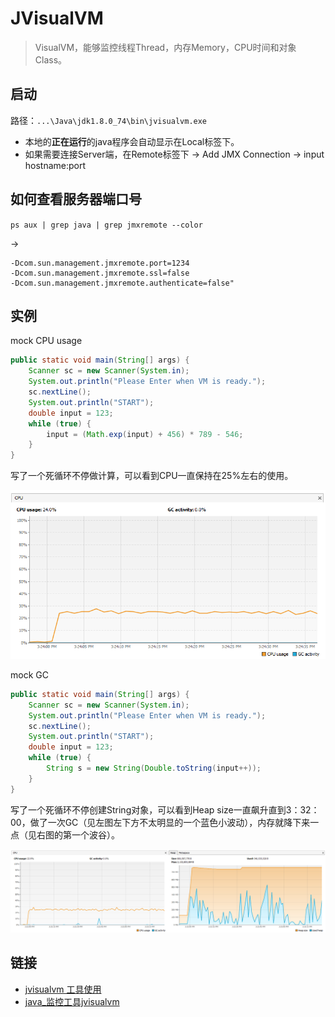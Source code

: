 # JVisualVM

> VisualVM，能够监控线程Thread，内存Memory，CPU时间和对象Class。

## 启动

路径：`...\Java\jdk1.8.0_74\bin\jvisualvm.exe`

- 本地的**正在运行**的java程序会自动显示在Local标签下。
- 如果需要连接Server端，在Remote标签下 -> Add JMX Connection -> input hostname:port

## 如何查看服务器端口号

`ps aux | grep java | grep jmxremote --color` 

->

~~~
-Dcom.sun.management.jmxremote.port=1234
-Dcom.sun.management.jmxremote.ssl=false 
-Dcom.sun.management.jmxremote.authenticate=false"
~~~

## 实例

mock CPU usage

~~~ java
public static void main(String[] args) {
	Scanner sc = new Scanner(System.in);
	System.out.println("Please Enter when VM is ready.");
	sc.nextLine();
	System.out.println("START");
	double input = 123;
	while (true) {
		input = (Math.exp(input) + 456) * 789 - 546;
	}
}
~~~

写了一个死循环不停做计算，可以看到CPU一直保持在25%左右的使用。

![cpu.1.PNG](img/cpu.1.PNG)

mock GC

~~~ java
public static void main(String[] args) {
	Scanner sc = new Scanner(System.in);
	System.out.println("Please Enter when VM is ready.");
	sc.nextLine();
	System.out.println("START");
	double input = 123;
	while (true) {
		String s = new String(Double.toString(input++));
	}
}
~~~

写了一个死循环不停创建String对象，可以看到Heap size一直飙升直到3：32：00，做了一次GC（见左图左下方不太明显的一个蓝色小波动），内存就降下来一点（见右图的第一个波谷）。

![cpu.2.PNG](img/cpu.2.PNG)

## 链接

- [jvisualvm 工具使用](https://www.cnblogs.com/kongzhongqijing/articles/3625340.html)
- [java_监控工具jvisualvm](https://www.cnblogs.com/caroline4lc/p/4932937.html)
